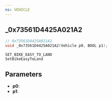 ```yaml
---
ns: VEHICLE
---
```

## _0x73561D4425A021A2

```c
// 0x73561D4425A021A2
void _0x73561D4425A021A2(Vehicle p0, BOOL p1);
```

```
SET_BIKE_EASY_TO_LAND
SetBikeEasyToLand
```


## Parameters
* **p0**: 
* **p1**: 

